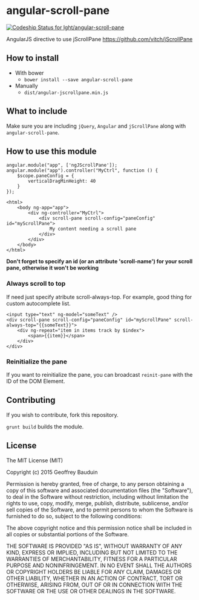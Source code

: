 angular-scroll-pane
===================

[ ![Codeship Status for lght/angular-scroll-pane](https://www.codeship.io/projects/35291d50-4583-0132-64da-460c6dc64c0a/status)](https://www.codeship.io/projects/45028)

AngularJS directive to use jScrollPane https://github.com/vitch/jScrollPane

## How to install

 - With bower
	 - `bower install --save angular-scroll-pane`
 - Manually
	 - `dist/angular-jscrollpane.min.js`

## What to include

Make sure you are including `jQuery`, `Angular` and `jScrollPane` along with `angular-scroll-pane`.

## How to use this module

```
angular.module("app", ['ngJScrollPane']);
angular.module("app").controller("MyCtrl", function () {
	$scope.paneConfig = {
		verticalDragMinHeight: 40
	}
});

<html>
	<body ng-app="app">
		<div ng-controller="MyCtrl">
			<div scroll-pane scroll-config="paneConfig" id="myScrollPane">
				My content needing a scroll pane
			</div>
		</div>
	</body>
</html>
```

**Don't forget to specify an id (or an attribute 'scroll-name') for your scroll pane, otherwise it won't be working**

### Always scroll to top

If need just specify atribute scroll-always-top. For example, good thing for custom autocomplete list.

```
<input type="text" ng-model="someText" />
<div scroll-pane scroll-config="paneConfig" id="myScrollPane" scroll-always-top="{{someText}}">
    <div ng-repeat="item in items track by $index">
        <span>{{item}}</span>
    </div>            
</div>
```

### Reinitialize the pane

If you want to reinitialize the pane, you can broadcast `reinit-pane` with the ID of the DOM Element.

## Contributing

If you wish to contribute, fork this repository.

`grunt build` builds the module.

## License

The MIT License (MIT)

Copyright (c) 2015 Geoffrey Bauduin

Permission is hereby granted, free of charge, to any person obtaining a copy
of this software and associated documentation files (the "Software"), to deal
in the Software without restriction, including without limitation the rights
to use, copy, modify, merge, publish, distribute, sublicense, and/or sell
copies of the Software, and to permit persons to whom the Software is
furnished to do so, subject to the following conditions:

The above copyright notice and this permission notice shall be included in all
copies or substantial portions of the Software.

THE SOFTWARE IS PROVIDED "AS IS", WITHOUT WARRANTY OF ANY KIND, EXPRESS OR
IMPLIED, INCLUDING BUT NOT LIMITED TO THE WARRANTIES OF MERCHANTABILITY,
FITNESS FOR A PARTICULAR PURPOSE AND NONINFRINGEMENT. IN NO EVENT SHALL THE
AUTHORS OR COPYRIGHT HOLDERS BE LIABLE FOR ANY CLAIM, DAMAGES OR OTHER
LIABILITY, WHETHER IN AN ACTION OF CONTRACT, TORT OR OTHERWISE, ARISING FROM,
OUT OF OR IN CONNECTION WITH THE SOFTWARE OR THE USE OR OTHER DEALINGS IN THE
SOFTWARE.



